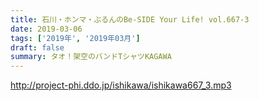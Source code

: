 ```yaml
---
title: 石川・ホンマ・ぶるんのBe-SIDE Your Life! vol.667-3
date: 2019-03-06
tags: ['2019年', '2019年03月']
draft: false
summary: タオ！架空のバンドTシャツKAGAWA
---
```


http://project-phi.ddo.jp/ishikawa/ishikawa667_3.mp3
